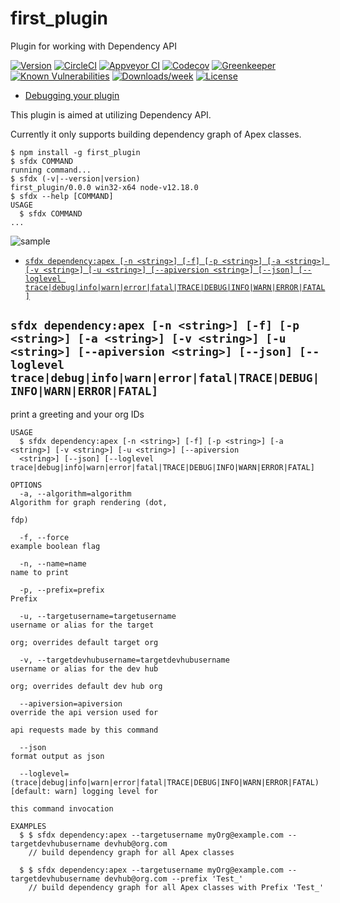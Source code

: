 first_plugin
============

Plugin for working with Dependency API

[![Version](https://img.shields.io/npm/v/first_plugin.svg)](https://npmjs.org/package/first_plugin)
[![CircleCI](https://circleci.com/gh/develop/first_plugin/tree/master.svg?style=shield)](https://circleci.com/gh/develop/first_plugin/tree/master)
[![Appveyor CI](https://ci.appveyor.com/api/projects/status/github/develop/first_plugin?branch=master&svg=true)](https://ci.appveyor.com/project/heroku/first_plugin/branch/master)
[![Codecov](https://codecov.io/gh/develop/first_plugin/branch/master/graph/badge.svg)](https://codecov.io/gh/develop/first_plugin)
[![Greenkeeper](https://badges.greenkeeper.io/develop/first_plugin.svg)](https://greenkeeper.io/)
[![Known Vulnerabilities](https://snyk.io/test/github/develop/first_plugin/badge.svg)](https://snyk.io/test/github/develop/first_plugin)
[![Downloads/week](https://img.shields.io/npm/dw/first_plugin.svg)](https://npmjs.org/package/first_plugin)
[![License](https://img.shields.io/npm/l/first_plugin.svg)](https://github.com/develop/first_plugin/blob/master/package.json)

<!-- toc -->
* [Debugging your plugin](#debugging-your-plugin)
<!-- tocstop -->
<!-- install -->
<!-- usage -->
This plugin is aimed at utilizing Dependency API.

Currently it only supports building dependency graph of Apex classes.

```sh-session
$ npm install -g first_plugin
$ sfdx COMMAND
running command...
$ sfdx (-v|--version|version)
first_plugin/0.0.0 win32-x64 node-v12.18.0
$ sfdx --help [COMMAND]
USAGE
  $ sfdx COMMAND
...
```
<!-- usagestop -->
![sample](https://i.ibb.co/3ygy7GY/out.png)
<!-- commands -->
* [`sfdx dependency:apex [-n <string>] [-f] [-p <string>] [-a <string>] [-v <string>] [-u <string>] [--apiversion <string>] [--json] [--loglevel trace|debug|info|warn|error|fatal|TRACE|DEBUG|INFO|WARN|ERROR|FATAL]`](#sfdx-dependencyapex--n-string--f--p-string--a-string--v-string--u-string---apiversion-string---json---loglevel-tracedebuginfowarnerrorfataltracedebuginfowarnerrorfatal)

## `sfdx dependency:apex [-n <string>] [-f] [-p <string>] [-a <string>] [-v <string>] [-u <string>] [--apiversion <string>] [--json] [--loglevel trace|debug|info|warn|error|fatal|TRACE|DEBUG|INFO|WARN|ERROR|FATAL]`

print a greeting and your org IDs

```
USAGE
  $ sfdx dependency:apex [-n <string>] [-f] [-p <string>] [-a <string>] [-v <string>] [-u <string>] [--apiversion 
  <string>] [--json] [--loglevel trace|debug|info|warn|error|fatal|TRACE|DEBUG|INFO|WARN|ERROR|FATAL]

OPTIONS
  -a, --algorithm=algorithm                                                         Algorithm for graph rendering (dot,
                                                                                    fdp)

  -f, --force                                                                       example boolean flag

  -n, --name=name                                                                   name to print

  -p, --prefix=prefix                                                               Prefix

  -u, --targetusername=targetusername                                               username or alias for the target
                                                                                    org; overrides default target org

  -v, --targetdevhubusername=targetdevhubusername                                   username or alias for the dev hub
                                                                                    org; overrides default dev hub org

  --apiversion=apiversion                                                           override the api version used for
                                                                                    api requests made by this command

  --json                                                                            format output as json

  --loglevel=(trace|debug|info|warn|error|fatal|TRACE|DEBUG|INFO|WARN|ERROR|FATAL)  [default: warn] logging level for
                                                                                    this command invocation

EXAMPLES
  $ $ sfdx dependency:apex --targetusername myOrg@example.com --targetdevhubusername devhub@org.com
    // build dependency graph for all Apex classes
  
  $ $ sfdx dependency:apex --targetusername myOrg@example.com --targetdevhubusername devhub@org.com --prefix 'Test_'
    // build dependency graph for all Apex classes with Prefix 'Test_'
```
<!-- commandsstop -->